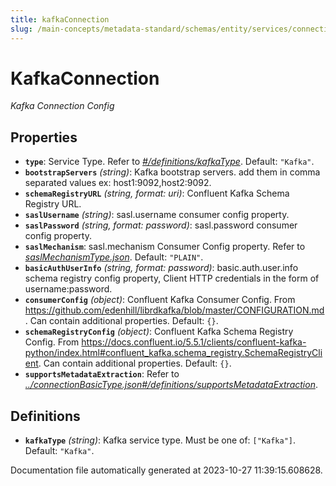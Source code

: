 ```yaml
---
title: kafkaConnection
slug: /main-concepts/metadata-standard/schemas/entity/services/connections/messaging/kafkaconnection
---
```


# KafkaConnection

*Kafka Connection Config*

## Properties

- **`type`**: Service Type. Refer to *[#/definitions/kafkaType](#definitions/kafkaType)*. Default: `"Kafka"`.
- **`bootstrapServers`** *(string)*: Kafka bootstrap servers. add them in comma separated values ex: host1:9092,host2:9092.
- **`schemaRegistryURL`** *(string, format: uri)*: Confluent Kafka Schema Registry URL.
- **`saslUsername`** *(string)*: sasl.username consumer config property.
- **`saslPassword`** *(string, format: password)*: sasl.password consumer config property.
- **`saslMechanism`**: sasl.mechanism Consumer Config property. Refer to *[saslMechanismType.json](#slMechanismType.json)*. Default: `"PLAIN"`.
- **`basicAuthUserInfo`** *(string, format: password)*: basic.auth.user.info schema registry config property, Client HTTP credentials in the form of username:password.
- **`consumerConfig`** *(object)*: Confluent Kafka Consumer Config. From https://github.com/edenhill/librdkafka/blob/master/CONFIGURATION.md. Can contain additional properties. Default: `{}`.
- **`schemaRegistryConfig`** *(object)*: Confluent Kafka Schema Registry Config. From https://docs.confluent.io/5.5.1/clients/confluent-kafka-python/index.html#confluent_kafka.schema_registry.SchemaRegistryClient. Can contain additional properties. Default: `{}`.
- **`supportsMetadataExtraction`**: Refer to *[../connectionBasicType.json#/definitions/supportsMetadataExtraction](#/connectionBasicType.json#/definitions/supportsMetadataExtraction)*.
## Definitions

- <a id="definitions/kafkaType"></a>**`kafkaType`** *(string)*: Kafka service type. Must be one of: `["Kafka"]`. Default: `"Kafka"`.


Documentation file automatically generated at 2023-10-27 11:39:15.608628.
